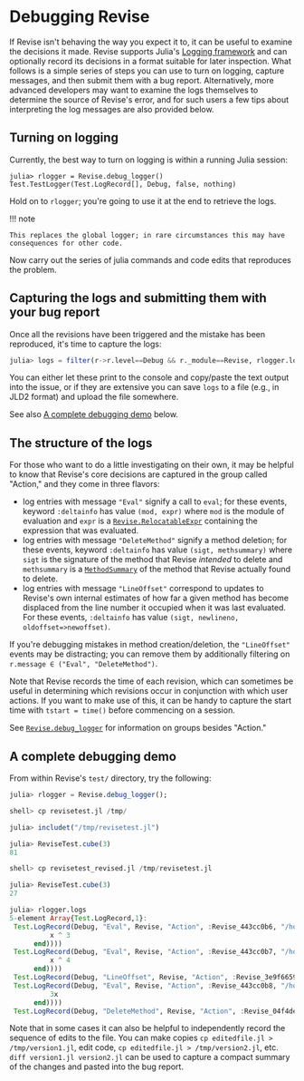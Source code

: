 # Debugging Revise

If Revise isn't behaving the way you expect it to, it can be useful to examine the
decisions it made.
Revise supports Julia's [Logging framework](https://docs.julialang.org/en/stable/stdlib/Logging/)
and can optionally record its decisions in a format suitable for later inspection.
What follows is a simple series of steps you can use to turn on logging, capture messages,
and then submit them with a bug report.
Alternatively, more advanced developers may want to examine the logs themselves to determine
the source of Revise's error, and for such users a few tips about interpreting the log
messages are also provided below.

## Turning on logging

Currently, the best way to turn on logging is within a running Julia session:

```jldoctest; setup=(using Revise)
julia> rlogger = Revise.debug_logger()
Test.TestLogger(Test.LogRecord[], Debug, false, nothing)
```
Hold on to `rlogger`; you're going to use it at the end to retrieve the logs.

!!! note

    This replaces the global logger; in rare circumstances this may have consequences for other code.

Now carry out the series of julia commands and code edits that reproduces the problem.

## Capturing the logs and submitting them with your bug report

Once all the revisions have been triggered and the mistake has been reproduced,
it's time to capture the logs:

```julia
julia> logs = filter(r->r.level==Debug && r._module==Revise, rlogger.logs);
```

You can either let these print to the console and copy/paste the text output into the
issue, or if they are extensive you can save `logs` to a file (e.g., in JLD2 format)
and upload the file somewhere.

See also [A complete debugging demo](@ref) below.

## The structure of the logs

For those who want to do a little investigating on their own, it may be helpful to
know that Revise's core decisions are captured in the group called "Action," and they come in three
flavors:

- log entries with message `"Eval"` signify a call to `eval`; for these events,
  keyword `:deltainfo` has value `(mod, expr)` where `mod` is the module of evaluation
  and `expr` is a [`Revise.RelocatableExpr`](@ref) containing the expression
  that was evaluated.
- log entries with message `"DeleteMethod"` signify a method deletion; for these events,
  keyword `:deltainfo` has value `(sigt, methsummary)` where `sigt` is the signature of the
  method that Revise *intended* to delete and `methsummary` is a [`MethodSummary`](@ref) of the
  method that Revise actually found to delete.
- log entries with message `"LineOffset"` correspond to updates to Revise's own internal
  estimates of how far a given method has become displaced from the line number it
  occupied when it was last evaluated. For these events, `:deltainfo` has value
  `(sigt, newlineno, oldoffset=>newoffset)`.

If you're debugging mistakes in method creation/deletion, the `"LineOffset"` events
may be distracting; you can remove them by additionally filtering on
`r.message ∈ ("Eval", "DeleteMethod")`.

Note that Revise records the time of each revision, which can sometimes be useful in
determining which revisions occur in conjunction with which user actions.
If you want to make use of this, it can be handy to capture the start time with `tstart = time()`
before commencing on a session.

See [`Revise.debug_logger`](@ref) for information on groups besides "Action."

## A complete debugging demo

From within Revise's `test/` directory, try the following:

```julia
julia> rlogger = Revise.debug_logger();

shell> cp revisetest.jl /tmp/

julia> includet("/tmp/revisetest.jl")

julia> ReviseTest.cube(3)
81

shell> cp revisetest_revised.jl /tmp/revisetest.jl

julia> ReviseTest.cube(3)
27

julia> rlogger.logs
5-element Array{Test.LogRecord,1}:
 Test.LogRecord(Debug, "Eval", Revise, "Action", :Revise_443cc0b6, "/home/tim/.julia/dev/Revise/src/Revise.jl", 266, Base.Iterators.Pairs{Symbol,Any,Tuple{Symbol,Symbol},NamedTuple{(:time, :deltainfo),Tuple{Float64,Tuple{Module,Revise.RelocatableExpr}}}}(:time=>1.5347e9,:deltainfo=>(Main.ReviseTest, :(cube(x) = begin
          x ^ 3
      end))))
 Test.LogRecord(Debug, "Eval", Revise, "Action", :Revise_443cc0b7, "/home/tim/.julia/dev/Revise/src/Revise.jl", 266, Base.Iterators.Pairs{Symbol,Any,Tuple{Symbol,Symbol},NamedTuple{(:time, :deltainfo),Tuple{Float64,Tuple{Module,Revise.RelocatableExpr}}}}(:time=>1.5347e9,:deltainfo=>(Main.ReviseTest, :(fourth(x) = begin
          x ^ 4
      end))))
 Test.LogRecord(Debug, "LineOffset", Revise, "Action", :Revise_3e9f6659, "/home/tim/.julia/dev/Revise/src/Revise.jl", 226, Base.Iterators.Pairs{Symbol,Any,Tuple{Symbol,Symbol},NamedTuple{(:time, :deltainfo),Tuple{Float64,Tuple{Array{Any,1},Int64,Pair{Int64,Int64}}}}}(:time=>1.5347e9,:deltainfo=>(Any[Tuple{typeof(mult2),Any}], 13, 0=>2)))
 Test.LogRecord(Debug, "Eval", Revise, "Action", :Revise_443cc0b8, "/home/tim/.julia/dev/Revise/src/Revise.jl", 266, Base.Iterators.Pairs{Symbol,Any,Tuple{Symbol,Symbol},NamedTuple{(:time, :deltainfo),Tuple{Float64,Tuple{Module,Revise.RelocatableExpr}}}}(:time=>1.5347e9,:deltainfo=>(Main.ReviseTest.Internal, :(mult3(x) = begin
          3x
      end))))
 Test.LogRecord(Debug, "DeleteMethod", Revise, "Action", :Revise_04f4de6f, "/home/tim/.julia/dev/Revise/src/Revise.jl", 248, Base.Iterators.Pairs{Symbol,Any,Tuple{Symbol,Symbol},NamedTuple{(:time, :deltainfo),Tuple{Float64,Tuple{DataType,MethodSummary}}}}(:time=>1.5347e9,:deltainfo=>(Tuple{typeof(mult4),Any}, MethodSummary(:mult4, :Internal, Symbol("/tmp/revisetest.jl"), 13, Tuple{typeof(mult4),Any}))))
```

Note that in some cases it can also be helpful to independently record the sequence of edits to the file.
You can make copies `cp editedfile.jl > /tmp/version1.jl`, edit code, `cp editedfile.jl > /tmp/version2.jl`,
etc.
`diff version1.jl version2.jl` can be used to capture a compact summary of the changes
and pasted into the bug report.
